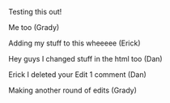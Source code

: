 Testing this out!

Me too (Grady)

Adding my stuff to this wheeeee (Erick)

Hey guys I changed stuff in the html too (Dan) 

Erick I deleted your Edit 1 comment (Dan)

Making another round of edits (Grady)

